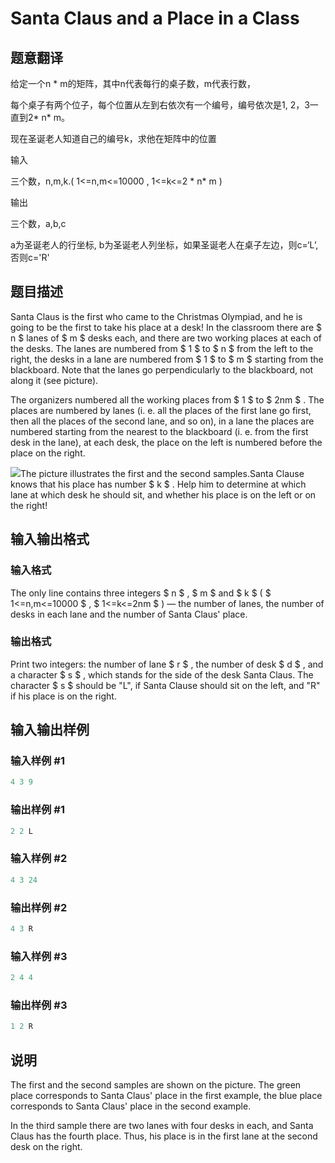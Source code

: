 # Santa Claus and a Place in a Class

## 题意翻译

给定一个n * m的矩阵，其中n代表每行的桌子数，m代表行数，

每个桌子有两个位子，每个位置从左到右依次有一个编号，编号依次是1, 2，3一直到2* n* m。

现在圣诞老人知道自己的编号k，求他在矩阵中的位置

输入

三个数，n,m,k.( 1<=n,m<=10000 , 1<=k<=2 * n* m )

输出

三个数，a,b,c

a为圣诞老人的行坐标, b为圣诞老人列坐标，如果圣诞老人在桌子左边，则c=‘L’,否则c='R'

## 题目描述

Santa Claus is the first who came to the Christmas Olympiad, and he is going to be the first to take his place at a desk! In the classroom there are $ n $ lanes of $ m $ desks each, and there are two working places at each of the desks. The lanes are numbered from $ 1 $ to $ n $ from the left to the right, the desks in a lane are numbered from $ 1 $ to $ m $ starting from the blackboard. Note that the lanes go perpendicularly to the blackboard, not along it (see picture).

The organizers numbered all the working places from $ 1 $ to $ 2nm $ . The places are numbered by lanes (i. e. all the places of the first lane go first, then all the places of the second lane, and so on), in a lane the places are numbered starting from the nearest to the blackboard (i. e. from the first desk in the lane), at each desk, the place on the left is numbered before the place on the right.

![](https://cdn.luogu.com.cn/upload/vjudge_pic/CF748A/bbf8fc48769a6dddf0555cdcd0723e32248a57bd.png)The picture illustrates the first and the second samples.Santa Clause knows that his place has number $ k $ . Help him to determine at which lane at which desk he should sit, and whether his place is on the left or on the right!

## 输入输出格式

### 输入格式

The only line contains three integers $ n $ , $ m $ and $ k $ ( $ 1<=n,m<=10000 $ , $ 1<=k<=2nm $ ) — the number of lanes, the number of desks in each lane and the number of Santa Claus' place.

### 输出格式

Print two integers: the number of lane $ r $ , the number of desk $ d $ , and a character $ s $ , which stands for the side of the desk Santa Claus. The character $ s $ should be "L", if Santa Clause should sit on the left, and "R" if his place is on the right.

## 输入输出样例

### 输入样例 #1

```cpp
4 3 9

```
### 输出样例 #1

```cpp
2 2 L

```
### 输入样例 #2

```cpp
4 3 24

```
### 输出样例 #2

```cpp
4 3 R

```
### 输入样例 #3

```cpp
2 4 4

```
### 输出样例 #3

```cpp
1 2 R

```
## 说明

The first and the second samples are shown on the picture. The green place corresponds to Santa Claus' place in the first example, the blue place corresponds to Santa Claus' place in the second example.

In the third sample there are two lanes with four desks in each, and Santa Claus has the fourth place. Thus, his place is in the first lane at the second desk on the right.

